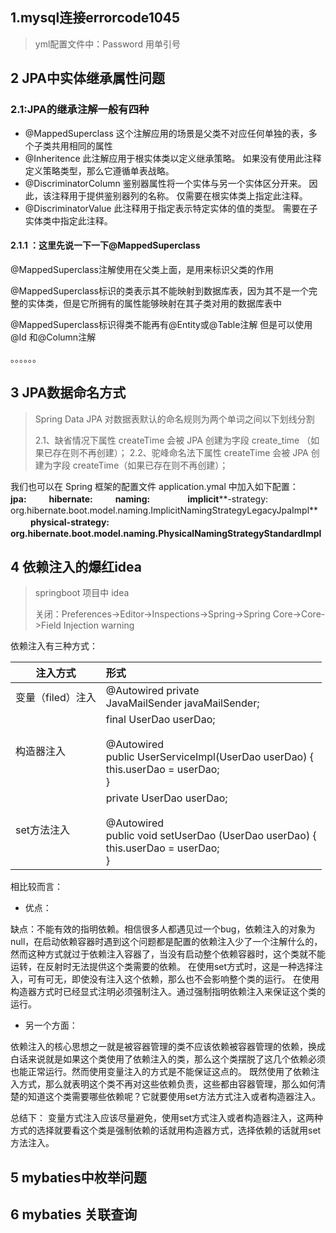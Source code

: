 ## 1.mysql连接errorcode1045

>yml配置文件中：Password 用单引号

## 2 JPA中实体继承属性问题

### 2.1:JPA的继承注解一般有四种

- @MappedSuperclass 这个注解应用的场景是父类不对应任何单独的表，多个子类共用相同的属性
- @Inheritence 此注解应用于根实体类以定义继承策略。 如果没有使用此注释定义策略类型，那么它遵循单表战略。
- @DiscriminatorColumn  鉴别器属性将一个实体与另一个实体区分开来。 因此，该注释用于提供鉴别器列的名称。 仅需要在根实体类上指定此注释。
- @DiscriminatorValue 此注释用于指定表示特定实体的值的类型。 需要在子实体类中指定此注释。

#### 2.1.1 ：这里先说一下一下@MappedSuperclass

 @MappedSuperclass注解使用在父类上面，是用来标识父类的作用

 @MappedSuperclass标识的类表示其不能映射到数据库表，因为其不是一个完整的实体类，但是它所拥有的属性能够映射在其子类对用的数据库表中

 @MappedSuperclass标识得类不能再有@Entity或@Table注解  但是可以使用@Id 和@Column注解



。。。。。。



## 3 JPA数据命名方式

> Spring Data JPA 对数据表默认的命名规则为两个单词之间以下划线分割
>
> 2.1、缺省情况下属性 createTime 会被 JPA 创建为字段 create_time （如果已存在则不再创建）；
> 2.2、驼峰命名法下属性 createTime 会被 JPA 创建为字段 createTime（如果已存在则不再创建）；

我们也可以在 Spring 框架的配置文件 application.ymal 中加入如下配置：
　　**jpa:**
　　 **hibernate:**
　　 **naming:**
　　　　**implicit****-strategy: org.hibernate.boot.model.naming.ImplicitNamingStrategyLegacyJpaImpl**
　　  **physical-strategy: org.hibernate.boot.model.naming.PhysicalNamingStrategyStandardImpl**

 

## 4 依赖注入的爆红idea

> springboot 项目中 idea 
>
> 关闭：Preferences->Editor->Inspections->Spring->Spring Core->Core->Field Injection warning

依赖注入有三种方式：

| 注入方式          | 形式                                                         |
| ----------------- | :----------------------------------------------------------- |
| 变量（filed）注入 | @Autowired private  <br/> JavaMailSender   javaMailSender;   |
| 构造器注入        | final UserDao userDao;<br/><br/>@Autowired<br/>public UserServiceImpl(UserDao userDao) {<br/>    this.userDao = userDao;<br/>} |
| set方法注入       | private UserDao userDao;<br/><br/>@Autowired<br/>public void setUserDao (UserDao userDao) {<br/>    this.userDao = userDao;<br/>} |


相比较而言：

- 优点：

缺点：不能有效的指明依赖。相信很多人都遇见过一个bug，依赖注入的对象为null，在启动依赖容器时遇到这个问题都是配置的依赖注入少了一个注解什么的，然而这种方式就过于依赖注入容器了，当没有启动整个依赖容器时，这个类就不能运转，在反射时无法提供这个类需要的依赖。
在使用set方式时，这是一种选择注入，可有可无，即使没有注入这个依赖，那么也不会影响整个类的运行。
在使用构造器方式时已经显式注明必须强制注入。通过强制指明依赖注入来保证这个类的运行。

- 另一个方面：

依赖注入的核心思想之一就是被容器管理的类不应该依赖被容器管理的依赖，换成白话来说就是如果这个类使用了依赖注入的类，那么这个类摆脱了这几个依赖必须也能正常运行。然而使用变量注入的方式是不能保证这点的。
既然使用了依赖注入方式，那么就表明这个类不再对这些依赖负责，这些都由容器管理，那么如何清楚的知道这个类需要哪些依赖呢？它就要使用set方法方式注入或者构造器注入。

总结下：
变量方式注入应该尽量避免，使用set方式注入或者构造器注入，这两种方式的选择就要看这个类是强制依赖的话就用构造器方式，选择依赖的话就用set方法注入。





## 5 mybaties中枚举问题





## 6 mybaties 关联查询

